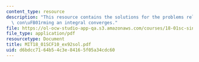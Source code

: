 ```yaml
---
content_type: resource
description: "This resource contains the solutions for the problems related to the\
  \ con\uFB01rming an integral converges."
file: https://ol-ocw-studio-app-qa.s3.amazonaws.com/courses/18-01sc-single-variable-calculus-fall-2010/d6bdcc7164b54c3e84165f05a34cdc60_MIT18_01SCF10_ex92sol.pdf
file_type: application/pdf
resourcetype: Document
title: MIT18_01SCF10_ex92sol.pdf
uid: d6bdcc71-64b5-4c3e-8416-5f05a34cdc60
---
```

